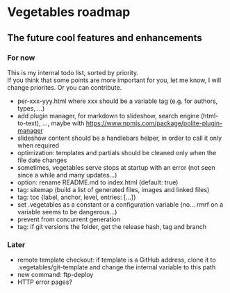 # Vegetables roadmap

## The future cool features and enhancements

### For now

This is my internal todo list, sorted by priority.  
If you think that some points are more important for you, let me know, I will change priorites. Or you can contribute.

- per-xxx-yyy.html where xxx should be a variable tag (e.g. for authors, types, ...)
- add plugin manager, for markdown to slideshow, search engine (html-to-text), ..., maybe with https://www.npmjs.com/package/polite-plugin-manager
- slideshow content should be a handlebars helper, in order to call it only when required
- optimization: templates and partials should be cleaned only when the file date changes
- sometimes, vegetables serve stops at startup with an error (not seen since a while and many updates...)
- option: rename README.md to index.html (default: true)
- tag: sitemap (build a list of generated files, images and linked files)
- tag: toc {label, anchor, level, entries: [...]}
- set .vegetables as a constant or a configuration variable (no... rmrf on a variable seems to be dangerous...)
- prevent from concurrent generation
- tag: if git versions the folder, get the release hash, tag and branch

### Later

- remote template checkout: if template is a GitHub address, clone it to .vegetables/git-template and change the internal variable to this path
- new command: ftp-deploy
- HTTP error pages?
